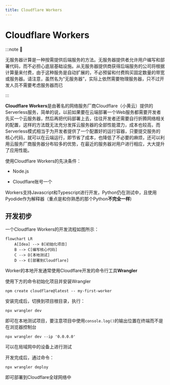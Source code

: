 ```yaml
---
title: Cloudflare Workers
---
```


# Cloudflare Workers

:::note 🔖

无服务器计算是一种按需提供后端服务的方法。无服务器提供者允许用户编写和部署代码，而不必担心底层基础设施。从无服务器提供商获得后端服务的公司将根据计算量来付费，由于这种服务是自动扩展的，不必预留和付费购买固定数量的带宽或服务器。请注意，虽然名为“无服务器”，实际上依然需要物理服务器，只不过开发人员不需要考虑服务器而已

::: 

**Cloudflare Workers**是由著名的网络服务厂商Cloudflare（小黄云）提供的Serverless服务，简单的说，以前如果要在云端部署一个Web服务都需要开发者先买一个云服务器，然后再把代码部署上去，往往开发者还需要自行折腾网络相关的配置，这样的方法既无法充分发挥云服务器的全部性能潜力，成本也较高，而Serverless模式相当于为开发者提供了一个配置好的运行容器，只要提交服务的核心代码，就可以在云端运行，即节省了成本，也降低了不必要的麻烦，还可以利用云服务厂商服务器分布较多的优势，在最近的服务器对用户进行相应，大大提升了应用性能。

使用Cloudflare Workers的先决条件：

- Node.js

- Cloudflare账号一个

Workers支持Javascript和Typescript进行开发，Python仍在测试中，且使用Pyodide作为解释器（重点是和你熟悉的那个Python**不完全一样**)

## 开发初步

一个Cloudflare Workers的开发流程如图所示：

```mermaid
flowchart LR
    A[Idea] --> B[初始化项目]
    B --> C[编写核心代码]
    C --> D[本地测试]
    D --> E[部署到Cloudflare]

```

Worker的本地开发通常使用Cloudflare开发的命令行工具**Wrangler**

使用下方的命令初始化项目并安装Wrangler

```shell
npm create cloudflare@latest -- my-first-worker
```

安装完成后，切换到项目根目录，执行：

```shell
npx wrangler dev
```

即可在本地测试项目，要注意项目中使用`console.log()`的输出位置在终端而不是在浏览器控制台

```shell
npx wrangler dev --ip '0.0.0.0'
```

可以在局域网中的设备上进行测试

开发完成后，通过命令：

```shell
npx wrangler deploy
```

即可部署到Cloudflare全球网络中

